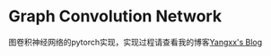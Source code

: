 # Graph Convolution Network

图卷积神经网络的pytorch实现，实现过程请查看我的博客[Yangxx's Blog](https://yshane-ai.github.io/post/71-GCN/)